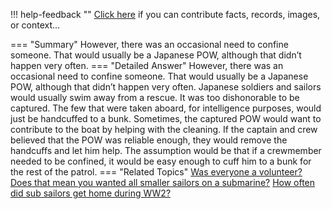 !!! help-feedback ""
    <a href="/feedback/" data-feedback-link>Click here</a>
    if you can contribute facts, records, images, or context…

<a id="summary"></a>
=== "Summary"
    However, there was an occasional need to confine someone. That would usually be a Japanese POW, although that didn’t happen very often.
=== "Detailed Answer"
    However, there was an occasional need to confine someone. That would usually be a Japanese POW, although that didn’t happen very often. Japanese soldiers and sailors would usually swim away from a rescue. It was too dishonorable to be captured. The few that were taken aboard, for intelligence purposes, would just be handcuffed to a bunk. Sometimes, the captured POW would want to contribute to the boat by helping with the cleaning. If the captain and crew believed that the POW was reliable enough, they would remove the handcuffs and let him help.
    The assumption would be that if a crewmember needed to be confined, it would be easy enough to cuff him to a bunk for the rest of the patrol.
=== "Related Topics"
    [Was everyone a volunteer?](was-everyone-a-volunteer.md#summary)
    [Does that mean you wanted all smaller sailors on a submarine?](does-that-mean-you-wanted-all-smaller-sailors-on-a-submarine.md#summary)
    [How often did sub sailors get home during WW2?](how-often-did-sub-sailors-get-home-during-ww2.md#summary)
